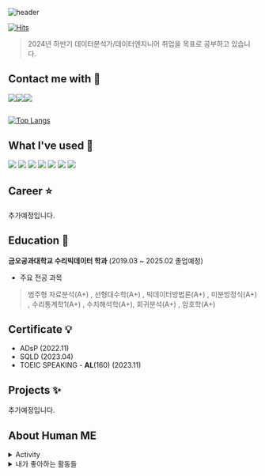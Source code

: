 ![header](https://capsule-render.vercel.app/api?type=waving&height=300&color=gradient&text=Thank%20you%20for%20visiting&section=header&textBg=false&desc=I'm%20Wonbeom%20Cheon&descAlignY=71&descSize=25)

[![Hits](https://hits.seeyoufarm.com/api/count/incr/badge.svg?url=https%3A%2F%2Fgithub.com%2FToraD07&count_bg=%2379C83D&title_bg=%23555555&icon=iconify.svg&icon_color=%23E7E7E7&title=hits&edge_flat=false)](https://hits.seeyoufarm.com)

> 2024년 하반기 데이터분석가/데이터엔지니어 취업을 목표로 공부하고 있습니다.

## Contact me with 🎵

<a href="mailto:cheonwonbeom@gmail.com" target="_blank"><img src="https://img.shields.io/badge/Gmail-EA4335.svg?style=flat-square&logo=Gmail&logoColor=white"/></a><a href="https://www.linkedin.com/in/tora0707/"><img src="https://img.shields.io/badge/linkedIn-0A66C2?style=flat-square&logo=LinkedIn&logoColor=white"/></a><a href="https://velog.io/@c1035cc"><img src="https://img.shields.io/badge/velog-3DDC84?style=flat-square&logo=Velog&logoColor=white"/></a>

##
[![Top Langs](https://github-readme-stats.vercel.app/api/top-langs/?username=torabo)](https://github.com/anuraghazra/github-readme-stats)

## What I've used :muscle:

<img src="https://img.shields.io/badge/R-276DC3?style=flat-square&logo=R&logoColor=white"/></a>
<img src="https://img.shields.io/badge/Python-3766AB?style=flat-square&logo=Python&logoColor=white"/></a>
<img src="https://img.shields.io/badge/Numpy-013243?style=flat-square&logo=Numpy&logoColor=white"/></a>
<img src="https://img.shields.io/badge/Pandas-150458?style=flat-square&logo=Pandas&logoColor=white"/></a>
<img src="https://img.shields.io/badge/Kaggle-20BEFF?style=flat-square&logo=Kaggle&logoColor=white"/></a>
<img src="https://img.shields.io/badge/Google Colab-F9AB00?style=flat-square&logo=Google Colab&logoColor=white"/></a> 
<img src="https://img.shields.io/badge/GitHub-181717?style=flat-square&logo=GitHub&logoColor=white"/></a>

## Career :star: 
추가예정입니다.

## Education :book:
**금오공과대학교 수리빅데이터 학과** (2019.03 ~ 2025.02 졸업예정)  
- 주요 전공 과목
> 범주형 자료분석(A+) , 선형대수학(A+) , 빅데이터방법론(A+) , 미분방정식(A+) , 수리통계학1(A+) , 수치해석학(A+), 회귀분석(A+) , 암호학(A+)

## Certificate :bulb: 
- ADsP (2022.11)
- SQLD (2023.04)
- TOEIC SPEAKING - **AL**(160) (2023.11)

## Projects :sparkles:
추가예정입니다.

## About Human ME
<details>
<summary>Activity</summary>
<div markdown="1">

|기간|활동|참고|
|:-:|-:|:-|
|<sub>2023.10 ~ 2024.08</sub> | Working Holiday 🇯🇵 | * |


</div>
</details>

<details>
<summary>내가 좋아하는 활동들</summary></summary>
<div markdown="1">
  
  - 2022 여름 교내 희망글판 문안 공모전 1위 당선 🥇  
  
  - 베이스 연습중(24.11~) 🎸
  
  - 제 18회 달서 하프마라톤 10km 부문 44m 32s (117위/3490위) 🏃‍♂️

</div>
</details>

